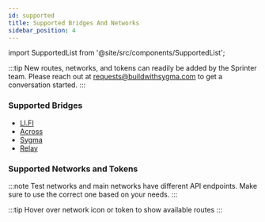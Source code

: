 ```yaml
---
id: supported
title: Supported Bridges And Networks
sidebar_position: 4
---
```


import SupportedList from '@site/src/components/SupportedList';

:::tip
New routes, networks, and tokens can readily be added by the Sprinter team. Please reach out at [requests@buildwithsygma.com](mailto:requests@buildwithsygma.com) to get a conversation started.
:::

### Supported Bridges

- [LI.FI](https://li.fi/)
- [Across](https://across.to/)
- [Sygma](https://buildwithsygma.com)
- [Relay](https://relay.link/)

### Supported Networks and Tokens

:::note
Test networks and main networks have different API endpoints. Make sure to use the correct one based on your needs.
:::

:::tip
Hover over network icon or token to show available routes
:::

<SupportedList />
